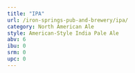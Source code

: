 ```yaml
---
title: "IPA"
url: /iron-springs-pub-and-brewery/ipa/
category: North American Ale
style: American-Style India Pale Ale
abv: 6
ibu: 0
srm: 0
upc: 0
---
```


